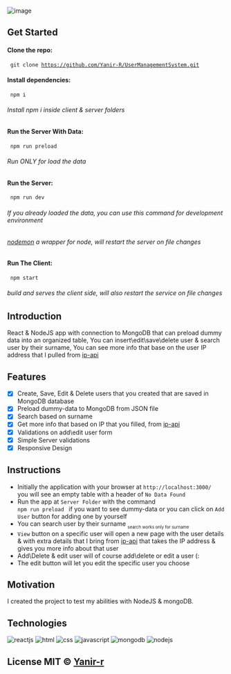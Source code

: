 ![image](https://user-images.githubusercontent.com/67261194/154273413-889a7822-9591-4927-9574-8cb1cb5276d3.png)

## Get Started
 #### Clone the repo:
<code> git clone https://github.com/Yanir-R/UserManagementSystem.git </code>
#### Install dependencies:
<code> npm i </code>
###### Install npm i inside client & server folders
#### Run the Server With Data:
<code> npm run preload </code>
###### Run ONLY for load the data
#### Run the Server:
<code> npm run dev  </code>
###### If you already loaded the data, you can use this command for development environment
###### [nodemon](https://www.npmjs.com/package/nodemon) a wrapper  for node, will restart the server on file changes
#### Run The Client:
<code> npm start </code>
######  build and serves the client side, will also restart the service on file changes

## Introduction
React & NodeJS app with connection to MongoDB that can preload dummy data into an organized table,
You can insert\edit\save\delete user & search user by their surname,
You can see more info that base on the user IP address that I pulled from [ip-api](https://ip-api.com/) 

## Features
- [X] Create, Save, Edit & Delete users that you created that are saved in MongoDB database
- [X] Preload dummy-data to MongoDB from JSON file
- [X] Search based on surname
- [X] Get more info that based on IP that you filled, from [ip-api](https://ip-api.com/) 
- [X] Validations on add\edit user form
- [X] Simple Server validations
- [X] Responsive Design

## Instructions
- Initially the application with your browser at <code>http://localhost:3000/</code> <br/>
  you will see an empty table with a header of <code>No Data Found</code>
- Run the app at <code>Server Folder</code> with the command <code> npm run preload </code> if you want to see dummy-data or you can click on <code>Add User</code> button for adding one by yourself
- You can search user by their surname <sub><sub>search works only for surname</sub></sub>
- <code>View</code> button on a specific user will open a new page with the user details & with extra details that I bring from [ip-api](https://ip-api.com/) that takes the IP address & gives you more info about that user
- Add\Delete & edit user will of course add\delete or edit a user (:
- The edit button will let you edit the specific user you choose

## Motivation
I created the project to test my abilities with NodeJS & mongoDB.


## Technologies

<p align="flex"> 
<img src="https://img.icons8.com/nolan/64/react-native.png" alt="reactjs"/>
<img src="https://img.icons8.com/nolan/64/html-5.png"  alt="html"/>
<img src="https://img.icons8.com/nolan/64/css-filetype.png" alt="css"/>
<img src="https://img.icons8.com/nolan/64/js.png" alt="javascript"/>
<img src="https://img.icons8.com/color/48/000000/mongodb.png" alt="mongodb"/>
<img src="https://img.icons8.com/color/48/000000/nodejs.png" alt="nodejs"/>
</p>


## License MIT © [Yanir-r]()
